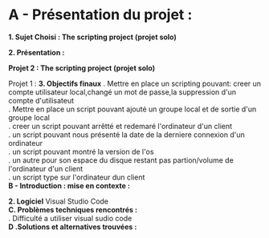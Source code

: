 # A - Présentation du projet :
**1. Sujet Choisi : The scripting project (projet solo)**


**2. Présentation :**

**Projet 2 : The scripting project (projet solo)**

Projet 1 : 
**3. Objectifs finaux**
. Mettre en place un scripting pouvant: creer un compte utilisateur local,changé un mot de passe,la suppression d'un compte d'utilisateut  
. Mettre en place un script pouvant ajouté un groupe local et de sortie d'un groupe local  
. creer un script pouvant arrêtté et redemaré l'ordinateur d'un client  
. un script pouvant nous présenté la date de la derniere connexion d'un ordinateur  
. un script pouvant montré la version de l'os  
. un autre pour son espace du disque restant pas partion/volume de l'ordinateur d'un client  
. un script type sur l'ordinateur dun client  
 **B - Introduction : mise en contexte :**


**2. Logiciel** 
Visual Studio Code  
**C. Problèmes techniques rencontrés :**  
. Difficulté a utiliser visual sudio code  
 **D .Solutions et alternatives trouvées :**

